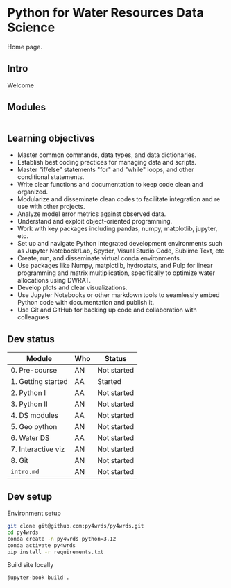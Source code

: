 # Python for Water Resources Data Science

Home page.

## Intro

Welcome

## Modules

```{tableofcontents}
```



## Learning objectives

- Master common commands, data types, and data dictionaries.
- Establish best coding practices for managing data and scripts. 
- Master "if/else" statements "for" and "while" loops, and other conditional statements. 
- Write clear functions and documentation to keep code clean and organized. 
- Modularize and disseminate clean codes to facilitate integration and re use with other projects. 
- Analyze model error metrics against observed data. 
- Understand and exploit object-oriented programming. 
- Work with key packages including pandas, numpy, matplotlib, jupyter, etc. 
- Set up and navigate Python integrated development environments such as Jupyter Notebook/Lab, Spyder, Visual Studio Code, Sublime Text, etc 
- Create, run, and disseminate virtual conda environments. 
- Use packages like Numpy, matplotlib, hydrostats, and Pulp for linear programming and matrix multiplication, specifically to optimize water allocations using DWRAT. 
- Develop plots and clear visualizations. 
- Use Jupyter Notebooks or other markdown tools to seamlessly embed Python code with documentation and publish it. 
- Use Git and GitHub for backing up code and collaboration with colleagues


## Dev status

| Module                  | Who | Status        |
| ----------------------- | --- | ------------- |
| 0. Pre-course           | AN  | Not started   |
| 1. Getting started      | AA  | Started   |
| 2. Python I             | AA  | Not started   |
| 3. Python II            | AN  | Not started   |
| 4. DS modules           | AA  | Not started   |
| 5. Geo python           | AN  | Not started   |
| 6. Water DS             | AA  | Not started   |
| 7. Interactive viz      | AN  | Not started   |
| 8. Git                  | AN  | Not started   |
| `intro.md`              | AN  | Not started   |



## Dev setup

Environment setup

```bash
git clone git@github.com:py4wrds/py4wrds.git
cd py4wrds
conda create -n py4wrds python=3.12
conda activate py4wrds
pip install -r requirements.txt
```

Build site locally

```bash
jupyter-book build .
```

